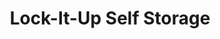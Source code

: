 ---
title: "Lock-It-Up Self Storage"
url: /oregon/lock-it-up-self-storage-dustin-road-5/
shop: storage rental
---